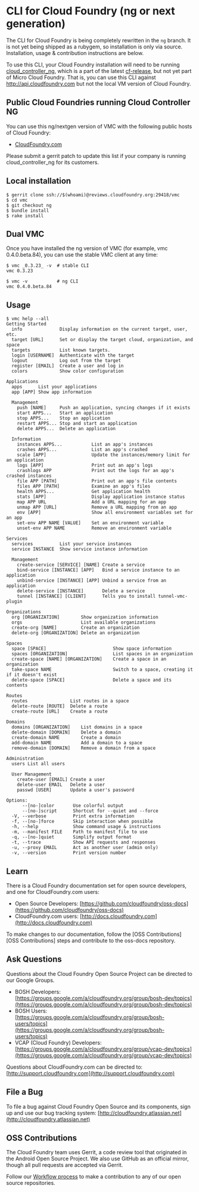 # CLI for Cloud Foundry (ng or next generation)

The CLI for Cloud Foundry is being completely rewritten in the `ng` branch. It is not yet being shipped as a rubygem, so installation is only via source. Installation, usage & contribution instructions are below.

To use this CLI, your Cloud Foundry installation will need to be running <a href="https://github.com/cloudfoundry/cloud_controller_ng">cloud_controller_ng</a>, which is a part of the latest <a href="https://github.com/cloudfoundry/cf-release/tree/master/jobs/cloud_controller_ng">cf-release</a>, but not yet part of Micro Cloud Foundry. That is, you can use this CLI against <a href="http://api.cloudfoundry.com" title="">http://api.cloudfoundry.com</a> but not the local VM version of Cloud Foundry.

## Public Cloud Foundries running Cloud Controller NG

You can use this ng/nextgen version of VMC with the following public hosts of Cloud Foundry:

* <a href="http://CloudFoundry.com">CloudFoundry.com</a>

Please submit a gerrit patch to update this list if your company is running cloud_controller_ng for its customers.

## Local installation

```
$ gerrit clone ssh://$(whoami)@reviews.cloudfoundry.org:29418/vmc
$ cd vmc
$ git checkout ng
$ bundle install
$ rake install
```

## Dual VMC

Once you have installed the ng version of VMC (for example, vmc 0.4.0.beta.84), you can use the stable VMC client at any time:

```
$ vmc _0.3.23_ -v  # stable CLI
vmc 0.3.23

$ vmc -v           # ng CLI
vmc 0.4.0.beta.84
```

## Usage

```
$ vmc help --all
Getting Started
  info            	Display information on the current target, user, etc.
  target [URL]    	Set or display the target cloud, organization, and space
  targets         	List known targets.
  login [USERNAME]	Authenticate with the target
  logout          	Log out from the target
  register [EMAIL]	Create a user and log in
  colors          	Show color configuration

Applications
  apps     	List your applications
  app [APP]	Show app information

  Management
    push [NAME]    	Push an application, syncing changes if it exists
    start APPS...  	Start an application
    stop APPS...   	Stop an application
    restart APPS...	Stop and start an application
    delete APPS... 	Delete an application

  Information
    instances APPS...       	List an app's instances
    crashes APPS...         	List an app's crashed 
    scale [APP]             	Update the instances/memory limit for an application
    logs [APP]              	Print out an app's logs
    crashlogs APP           	Print out the logs for an app's crashed instances
    file APP [PATH]         	Print out an app's file contents
    files APP [PATH]        	Examine an app's files
    health APPS...          	Get application health
    stats [APP]             	Display application instance status
    map APP URL             	Add a URL mapping for an app
    unmap APP [URL]         	Remove a URL mapping from an app
    env [APP]               	Show all environment variables set for an app
    set-env APP NAME [VALUE]	Set an environment variable
    unset-env APP NAME      	Remove an environment variable

Services
  services        	List your service instances
  service INSTANCE	Show service instance information

  Management
    create-service [SERVICE] [NAME]	Create a service
    bind-service [INSTANCE] [APP]  	Bind a service instance to an application
    unbind-service [INSTANCE] [APP]	Unbind a service from an application
    delete-service [INSTANCE]      	Delete a service
    tunnel [INSTANCE] [CLIENT]     	Tells you to install tunnel-vmc-plugin

Organizations
  org [ORGANIZATION]       	Show organization information
  orgs                     	List available organizations
  create-org [NAME]        	Create an organization
  delete-org [ORGANIZATION]	Delete an organization

Spaces
  space [SPACE]                     	Show space information
  spaces [ORGANIZATION]             	List spaces in an organization
  create-space [NAME] [ORGANIZATION]	Create a space in an organization
  take-space NAME                   	Switch to a space, creating it if it doesn't exist
  delete-space [SPACE]              	Delete a space and its contents

Routes
  routes              	List routes in a space
  delete-route [ROUTE]	Delete a route
  create-route [URL]  	Create a route

Domains
  domains [ORGANIZATION]	List domains in a space
  delete-domain [DOMAIN]	Delete a domain
  create-domain NAME    	Create a domain
  add-domain NAME       	Add a domain to a space
  remove-domain [DOMAIN]	Remove a domain from a space

Administration
  users	List all users

  User Management
    create-user [EMAIL]	Create a user
    delete-user EMAIL  	Delete a user
    passwd [USER]      	Update a user's password

Options:
      --[no-]color       Use colorful output
      --[no-]script      Shortcut for --quiet and --force
  -V, --verbose          Print extra information
  -f, --[no-]force       Skip interaction when possible
  -h, --help             Show command usage & instructions
  -m, --manifest FILE    Path to manifest file to use
  -q, --[no-]quiet       Simplify output format
  -t, --trace            Show API requests and responses
  -u, --proxy EMAIL      Act as another user (admin only)
  -v, --version          Print version number
```

## Learn

There is a Cloud Foundry documentation set for open source developers, and one for CloudFoundry.com users:

* Open Source Developers: [https://github.com/cloudfoundry/oss-docs](https://github.com/cloudfoundry/oss-docs)
* CloudFoundry.com users: [http://docs.cloudfoundry.com](http://docs.cloudfoundry.com)

To make changes to our documentation, follow the [OSS Contributions][OSS Contributions] steps and contribute to the oss-docs repository.

## Ask Questions

Questions about the Cloud Foundry Open Source Project can be directed to our Google Groups.

* BOSH Developers: [https://groups.google.com/a/cloudfoundry.org/group/bosh-dev/topics](https://groups.google.com/a/cloudfoundry.org/group/bosh-dev/topics)
* BOSH Users:[https://groups.google.com/a/cloudfoundry.org/group/bosh-users/topics](https://groups.google.com/a/cloudfoundry.org/group/bosh-users/topics)
* VCAP (Cloud Foundry) Developers: [https://groups.google.com/a/cloudfoundry.org/group/vcap-dev/topics](https://groups.google.com/a/cloudfoundry.org/group/vcap-dev/topics)

Questions about CloudFoundry.com can be directed to: [http://support.cloudfoundry.com](http://support.cloudfoundry.com)

## File a Bug

To file a bug against Cloud Foundry Open Source and its components, sign up and use our bug tracking system: [http://cloudfoundry.atlassian.net](http://cloudfoundry.atlassian.net)

## OSS Contributions

The Cloud Foundry team uses Gerrit, a code review tool that originated in the Android Open Source Project. We also use GitHub as an official mirror, though all pull requests are accepted via Gerrit.

Follow our [Workflow process](https://github.com/cloudfoundry/oss-docs/blob/master/workflow.md "Workflow Process") to make a contribution to any of our open source repositories.
